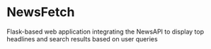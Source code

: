 # NewsFetch
Flask-based web application integrating the NewsAPI to display top headlines and search results based on user queries
